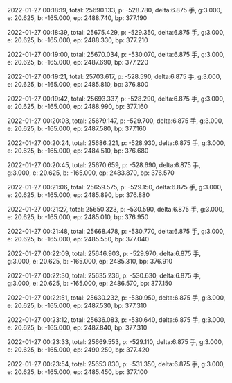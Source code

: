 2022-01-27 00:18:19, total: 25690.133, p: -528.780, delta:6.875 手, g:3.000, e: 20.625, b: -165.000, ep: 2488.740, bp: 377.190

2022-01-27 00:18:39, total: 25675.429, p: -529.350, delta:6.875 手, g:3.000, e: 20.625, b: -165.000, ep: 2488.330, bp: 377.210

2022-01-27 00:19:00, total: 25670.034, p: -530.070, delta:6.875 手, g:3.000, e: 20.625, b: -165.000, ep: 2487.690, bp: 377.220

2022-01-27 00:19:21, total: 25703.617, p: -528.590, delta:6.875 手, g:3.000, e: 20.625, b: -165.000, ep: 2485.810, bp: 376.800

2022-01-27 00:19:42, total: 25693.337, p: -528.290, delta:6.875 手, g:3.000, e: 20.625, b: -165.000, ep: 2488.990, bp: 377.160

2022-01-27 00:20:03, total: 25679.147, p: -529.700, delta:6.875 手, g:3.000, e: 20.625, b: -165.000, ep: 2487.580, bp: 377.160

2022-01-27 00:20:24, total: 25686.221, p: -528.930, delta:6.875 手, g:3.000, e: 20.625, b: -165.000, ep: 2484.510, bp: 376.680

2022-01-27 00:20:45, total: 25670.659, p: -528.690, delta:6.875 手, g:3.000, e: 20.625, b: -165.000, ep: 2483.870, bp: 376.570

2022-01-27 00:21:06, total: 25659.575, p: -529.150, delta:6.875 手, g:3.000, e: 20.625, b: -165.000, ep: 2485.890, bp: 376.880

2022-01-27 00:21:27, total: 25650.323, p: -530.590, delta:6.875 手, g:3.000, e: 20.625, b: -165.000, ep: 2485.010, bp: 376.950

2022-01-27 00:21:48, total: 25668.478, p: -530.770, delta:6.875 手, g:3.000, e: 20.625, b: -165.000, ep: 2485.550, bp: 377.040

2022-01-27 00:22:09, total: 25646.903, p: -529.970, delta:6.875 手, g:3.000, e: 20.625, b: -165.000, ep: 2485.310, bp: 376.910

2022-01-27 00:22:30, total: 25635.236, p: -530.630, delta:6.875 手, g:3.000, e: 20.625, b: -165.000, ep: 2486.570, bp: 377.150

2022-01-27 00:22:51, total: 25630.232, p: -530.950, delta:6.875 手, g:3.000, e: 20.625, b: -165.000, ep: 2487.530, bp: 377.310

2022-01-27 00:23:12, total: 25636.083, p: -530.640, delta:6.875 手, g:3.000, e: 20.625, b: -165.000, ep: 2487.840, bp: 377.310

2022-01-27 00:23:33, total: 25669.553, p: -529.110, delta:6.875 手, g:3.000, e: 20.625, b: -165.000, ep: 2490.250, bp: 377.420

2022-01-27 00:23:54, total: 25653.830, p: -531.350, delta:6.875 手, g:3.000, e: 20.625, b: -165.000, ep: 2485.450, bp: 377.100